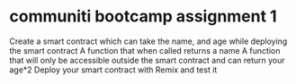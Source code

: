 # communiti bootcamp assignment 1 
Create a smart contract which
can take the name, and age while deploying the smart contract
A function that when called returns a name 
A function that will only be accessible outside the smart contract and can return your age*2
Deploy your smart contract with Remix and test it





